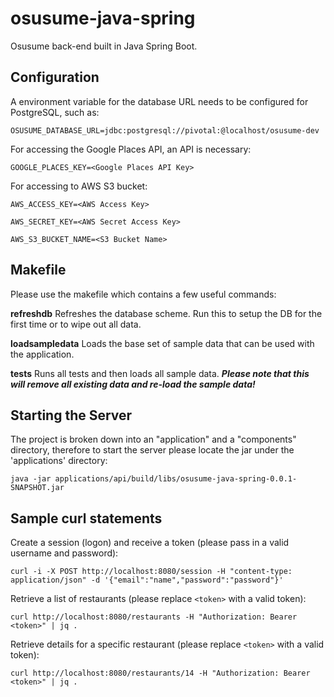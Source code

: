 # osusume-java-spring
Osusume back-end built in Java Spring Boot.

## Configuration
A environment variable for the database URL needs to be configured for PostgreSQL, such as:

`OSUSUME_DATABASE_URL=jdbc:postgresql://pivotal:@localhost/osusume-dev`

For accessing the Google Places API, an API is necessary:

`GOOGLE_PLACES_KEY=<Google Places API Key>`

For accessing to AWS S3 bucket:

`AWS_ACCESS_KEY=<AWS Access Key>`

`AWS_SECRET_KEY=<AWS Secret Access Key>`

`AWS_S3_BUCKET_NAME=<S3 Bucket Name>`

## Makefile
Please use the makefile which contains a few useful commands:

**refreshdb** Refreshes the database scheme. Run this to setup the DB for the first time or to wipe out all data.

**loadsampledata** Loads the base set of sample data that can be used with the application.

**tests** Runs all tests and then loads all sample data. ***Please note that this will remove all existing data and re-load the sample data!***

## Starting the Server
The project is broken down into an "application" and a "components" directory, therefore to start the server please locate the jar under the 'applications' directory:

`java -jar applications/api/build/libs/osusume-java-spring-0.0.1-SNAPSHOT.jar`

## Sample curl statements

Create a session (logon) and receive a token (please pass in a valid username and password):

`curl -i -X POST http://localhost:8080/session -H "content-type: application/json" -d '{"email":"name","password":"password"}'`

Retrieve a list of restaurants (please replace `<token>` with a valid token):

`curl http://localhost:8080/restaurants -H "Authorization: Bearer <token>" | jq .`

Retrieve details for a specific restaurant (please replace `<token>` with a valid token):

`curl http://localhost:8080/restaurants/14 -H "Authorization: Bearer <token>" | jq .`
